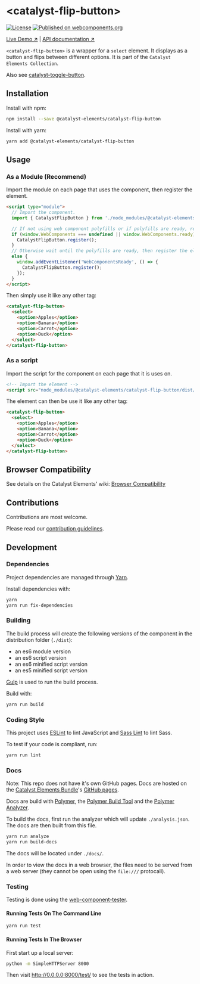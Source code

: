 # &lt;catalyst-flip-button&gt;

[![License](https://img.shields.io/badge/license-BSD%203--Clause-blue.svg)](LICENSE)
[![Published on webcomponents.org](https://img.shields.io/badge/webcomponents.org-published-blue.svg)](https://www.webcomponents.org/element/catalyst/catalyst-flip-button)

[Live Demo ↗](https://catalyst.github.io/CatalystElements/#/elements/catalyst-flip-button/demos/basic)
|
[API documentation ↗](https://catalyst.github.io/CatalystElements/#/elements/catalyst-flip-button)

`<catalyst-flip-button>` is a wrapper for a `select` element. It displays as a button and flips between different options. It is part of the `Catalyst Elements Collection`.

Also see [catalyst-toggle-button](https://github.com/catalyst/catalyst-toggle-button).

## Installation

Install with npm:

```sh
npm install --save @catalyst-elements/catalyst-flip-button
```

Install with yarn:

```sh
yarn add @catalyst-elements/catalyst-flip-button
```

## Usage

### As a Module (Recommend)

Import the module on each page that uses the component, then register the element.

```html
<script type="module">
  // Import the component.
  import { CatalystFlipButton } from './node_modules/@catalyst-elements/catalyst-flip-button/dist/catalyst-flip-button.module.js';

  // If not using web component polyfills or if polyfills are ready, register the element.
  if (window.WebComponents === undefined || window.WebComponents.ready) {
    CatalystFlipButton.register();
  }
  // Otherwise wait until the polyfills are ready, then register the element.
  else {
    window.addEventListener('WebComponentsReady', () => {
      CatalystFlipButton.register();
    });
  }
</script>
```

Then simply use it like any other tag:

```html
<catalyst-flip-button>
  <select>
    <option>Apples</option>
    <option>Banana</option>
    <option>Carrot</option>
    <option>Duck</option>
  </select>
</catalyst-flip-button>
```

### As a script

Import the script for the component on each page that it is uses on.

```html
<!-- Import the element -->
<script src="node_modules/@catalyst-elements/catalyst-flip-button/dist/catalyst-flip-button.js"></script>
```

The element can then be use it like any other tag:

```html
<catalyst-flip-button>
  <select>
    <option>Apples</option>
    <option>Banana</option>
    <option>Carrot</option>
    <option>Duck</option>
  </select>
</catalyst-flip-button>
```

## Browser Compatibility

See details on the Catalyst Elements' wiki: [Browser Compatibility](https://github.com/catalyst/CatalystElements/wiki/Browser-Compatibility)

## Contributions

Contributions are most welcome.

Please read our [contribution guidelines](./CONTRIBUTING.md).

## Development

### Dependencies

Project dependencies are managed through [Yarn](https://yarnpkg.com/lang/en/docs/install).

Install dependencies with:

```sh
yarn
yarn run fix-dependencies
```

### Building

The build process will create the following versions of the component in the distribution folder (`./dist`):

* an es6 module version
* an es6 script version
* an es6 minified script version
* an es5 minified script version

[Gulp](https://gulpjs.com) is used to run the build process.

Build with:

```sh
yarn run build
```

### Coding Style

This project uses [ESLint](http://eslint.org) to lint JavaScript and [Sass Lint](https://github.com/sasstools/sass-lint) to lint Sass.

To test if your code is compliant, run:

```sh
yarn run lint
```

### Docs

Note: This repo does not have it's own GitHub pages. Docs are hosted on the [Catalyst Elements Bundle](https://github.com/catalyst/CatalystElements)'s [GitHub pages](https://catalyst.github.io/CatalystElements).

Docs are build with [Polymer](https://www.polymer-project.org), the [Polymer Build Tool](https://github.com/Polymer/polymer-build) and the [Polymer Analyzer](https://github.com/Polymer/polymer-analyzer).

To build the docs, first run the analyzer which will update `./analysis.json`. The docs are then built from this file.

```sh
yarn run analyze
yarn run build-docs
```

The docs will be located under `./docs/`.

In order to view the docs in a web browser, the files need to be served from a web server (they cannot be open using the `file:///` protocall).

### Testing

Testing is done using the [web-component-tester](https://github.com/Polymer/web-component-tester).

#### Running Tests On The Command Line

```sh
yarn run test
```

#### Running Tests In The Browser

First start up a local server:

```sh
python -m SimpleHTTPServer 8000
```

Then visit http://0.0.0.0:8000/test/ to see the tests in action.
